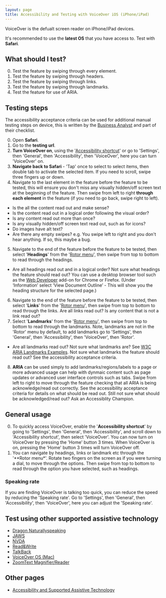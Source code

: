 ```yaml
---
layout: page
title: Accessibility and Testing with VoiceOver iOS (iPhone/iPad)
---
```


VoiceOver is the defualt screen reader on iPhone/iPad devices. 

It's recommended to use the **latest OS** that you have access to. Test with **Safari**.

## What should I test?
0. Test the feature by swiping through every element.
1. Test the feature by swiping through headers.
3. Test the feature by swiping through links.
2. Test the feature by swiping through landmarks.
4. Test the feature for use of ARIA.

## Testing steps

The accessibility acceptance criteria can be used for additional manual testing steps on device, this is written by the [Business Analyst](accessibility-news-and-business-analysts) and part of their checklist.

0. Open **Safari**.
1. Go to the **testing url**.
2. **Turn VoiceOver on**, using the '[Accessibility shortcut](#accessibility-shortcut)' or go to 'Settings', then 'General', then 'Accessibility', then 'VoiceOver', here you can turn 'VoiceOver' on.
3. **Navigate back to Safari** - 'Tap' once to select to select items, then double tab to activate the selected item. If you need to scroll, swipe three fingers up or down.
4. Navigate to the last element in the feature before the feature to be tested, this will ensure you don't miss any visually hidden/off screen text at the beginning of the feature. Then swipe from left to right **through each element** in the feature (if you need to go back, swipe right to left). 
- Is the all the content read out and make sense? 
- Is the content read out in a logical order following the visual order? 
- Is any content read out more than once?
- Is any visually hidden/off screen text read out, such as for icons?
- Do images have alt text?
- Are there any empty swipes? e.g. You swipe left to right and you don't hear anything. If so, this maybe a bug.
5. Navigate to the end of the feature before the feature to be tested, then select '**Headings**' from the '[Rotor menu](#rotor-menu)', then swipe from top to bottom to read through the headings.
- Are all headings read out and in a logical order? Not sure what headings the feature should read out? You can use a desktop browser tool such as the [Web Developer](https://chrome.google.com/webstore/detail/web-developer/bfbameneiokkgbdmiekhjnmfkcnldhhm) add-on for Chrome or Firefox. (Under ‘Information’ select ‘View Document Outline’ - This will show you the heading structure for the selected page.) 
6. Navigate to the end of the feature before the feature to be tested, then select '**Links**' from the '[Rotor menu](#rotor-menu)', then swipe from top to bottom to read through the links. Are all links read out? Is any content that is not a link read out?
7. Select '**Landmarks**' from the '[Rotor menu](#rotor-menu)', then swipe from top to bottom to read through the landmarks. Note, landmarks are not in the 'Rotor' menu by default, to add landmarks go to 'Settings', then 'General', then 'Accessibility', then 'VoiceOver', then 'Rotor'.
- Are all landmarks read out? Not sure what landmarks are? See [W3C ARIA Landmarks Examples](https://w3c.github.io/aria-practices/examples/landmarks/index.html). Not sure what landmarks the feature should read out? See the accessibility acceptance criteria.
8. **ARIA** can be used simply to add landmarks/regions/labels to a page or more advanced usage can help with dynmaic content such as page updates or advanced user interface controls such as tabs. Swipe from left to right to move through the feature checking that all ARIA is being acknowledge/read out correctly. See the accessibility acceptance criteria for details on what should be read out. Still not sure what should be acknowledged/read out? Ask an Accessiblity Champion.

## General usage

0. To quickly access VoiceOver, enable the '**<a name="accessibility-shortcut"></a>Accessibility shortcut**' by going to 'Settings', then 'General', then 'Accessibility', and scroll down to 'Accessibility shortcut', then select 'VoiceOver'. You can now turn on VoiceOver by pressing the 'Home' button 3 times. When VoiceOver is on, pressing the 'Home' button 3 times will turn VoiceOver off.
1. You can navigate by headings, links or landmark etc through the '**<a name="rotor-menu"></a>Rotor menu*'. Rotate two fingers on the screen as if you were turning a dial, to move through the options. Then swipe from top to bottom to read through the option you have selected, such as headings.

### Speaking rate

If you are finding VoiceOver is talking too quick, you can reduce the speed by reducing the 'Speaking rate'. Go to 'Settings', then 'General', then 'Accessibility', then 'VoiceOver', here you can adjust the  'Speaking rate'.

## Test using other supported assistive technology

- [Dragon Naturallyspeaking](accessibility-and-testing-with-dragon)
- [JAWS](accessibility-and-testing-with-jaws)
- [NVDA](accessibility-and-testing-with-nvda)
- [Read&Write](accessibility-and-testing-with-read-and-write)
- [TalkBack](accessibility-and-testing-with-talkback)
- [VoiceOver OS (Mac)](accessibility-and-testing-with-voiceover-os)
- [ZoomText Magnifier/Reader](accessibility-and-testing-with-zoomtext)

## Other pages

- [Accessibility and Supported Assistive Technology](accessibility-and-supported-assistive-technology)